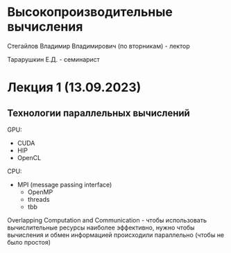 # Высокопроизводительные вычисления

Стегайлов Владимир Владимирович (по вторникам) - лектор

Тарарушкин Е.Д. - семинарист

# Лекция 1 (13.09.2023)

## Технологии параллельных вычислений

GPU:

* CUDA
* HIP
* OpenCL

CPU:

* MPI (message passing interface)
  * OpenMP
  * threads
  * tbb

Overlapping Computation and Communication - чтобы использовать вычислительные ресурсы наиболее эффективно, нужно чтобы вычисления и обмен информацией происходили параллельно (чтобы не было простоя)

